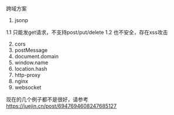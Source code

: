 跨域方案
1. jsonp

1.1 只能发get请求，不支持post/put/delete
1.2 也不安全，存在xss攻击

2. cors
3. postMessage
4. document.domain
5. window.name
6. location.hash
7. http-proxy
8. nginx
9. websocket

现在的几个例子都不是很好，请参考 https://juejin.cn/post/6947694608247685127